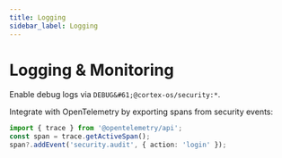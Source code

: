 ```yaml
---
title: Logging
sidebar_label: Logging
---
```


# Logging & Monitoring

Enable debug logs via `DEBUG&#61;@cortex-os/security:*`.

Integrate with OpenTelemetry by exporting spans from security events:

```typescript
import { trace } from '@opentelemetry/api';
const span = trace.getActiveSpan();
span?.addEvent('security.audit', { action: 'login' });

```